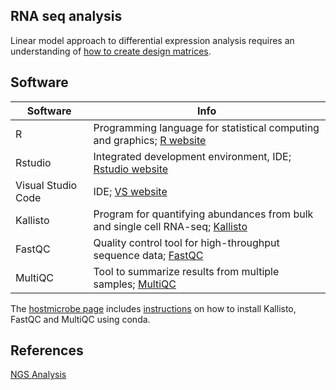 RNA seq analysis  
------------------------------------------------------------


Linear model approach to differential expression analysis requires an understanding of [how to create design matrices](https://github.com/rskanchi/Resources/tree/main/Library/DesignMatricesGuide.pdf). 


Software 
------------------------------------------------------------

Software            | Info
--------------------|----------------------------------------------------
R                   | Programming language for statistical computing and graphics; [R website](https://www.r-project.org/)
Rstudio             | Integrated development environment, IDE; [Rstudio website](https://posit.co/)
Visual Studio Code  | IDE; [VS website](https://code.visualstudio.com/)
Kallisto            | Program for quantifying abundances from bulk and single cell RNA-seq; [Kallisto](https://pachterlab.github.io/kallisto/)
FastQC              | Quality control tool for high-throughput sequence data; [FastQC](https://www.bioinformatics.babraham.ac.uk/projects/fastqc/)
MultiQC             | Tool to summarize results from multiple samples; [MultiQC](https://multiqc.info/)

The [hostmicrobe page](https://hostmicrobe.org/) includes [instructions]((https://protocols.hostmicrobe.org/conda)) on how to install Kallisto, FastQC and MultiQC using conda.

References  
------------------------------------------------------------
[NGS Analysis](learn.gencore.bio.nyu.edu)